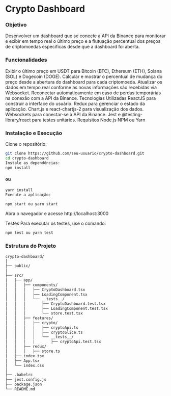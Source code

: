 # Crypto Dashboard
### Objetivo
Desenvolver um dashboard que se conecte à API da Binance para monitorar e exibir em tempo real o último preço e a flutuação percentual dos preços de criptomoedas específicas desde que a dashboard foi aberta.

### Funcionalidades
Exibir o último preço em USDT para Bitcoin (BTC), Ethereum (ETH), Solana (SOL) e Dogecoin (DOGE).
Calcular e mostrar o percentual de mudança do preço desde a abertura do dashboard para cada criptomoeda.
Atualizar os dados em tempo real conforme as novas informações são recebidas via Websocket.
Reconectar automaticamente em caso de perdas temporárias na conexão com a API da Binance.
Tecnologias Utilizadas
ReactJS para construir a interface do usuário.
Redux para gerenciar o estado da aplicação.
Chart.js e react-chartjs-2 para visualização dos dados.
Websockets para conectar-se à API da Binance.
Jest e @testing-library/react para testes unitários.
Requisitos
Node.js
NPM ou Yarn

### Instalação e Execução
Clone o repositório:

```bash 
git clone https://github.com/seu-usuario/crypto-dashboard.git 
cd crypto-dashboard
Instale as dependências:
npm install
```
#### ou

```bash 
yarn install
Execute a aplicação:

npm start ou yarn start
```
Abra o navegador e acesse http://localhost:3000

Testes
Para executar os testes, use o comando:
```bash 
npm test ou yarn test
```
### Estrutura do Projeto

```bash 
crypto-dashboard/
│
├── public/
│
├── src/
│   ├── app/
│   │   ├── components/
│   │   │   ├── CryptoDashboard.tsx
│   │   │   ├── LoadingComponent.tsx
│   │   │   └── __tests__/
│   │   │       ├── CryptoDashboard.test.tsx
│   │   │       ├── LoadingComponent.test.tsx
│   │   │       └── store.test.tsx
│   │   ├── features/
│   │   │   ├── crypto/
│   │   │   │   ├── cryptoApi.ts
│   │   │   │   ├── cryptoSlice.ts
│   │   │   │   └── __tests__/
│   │   │   │       ├── cryptoApi.test.tsx
│   │   ├── redux/
│   │   │   ├── store.ts
│   ├── index.tsx
│   ├── App.tsx
│   └── index.css
│
├── .babelrc
├── jest.config.js
├── package.json
└── README.md

```
